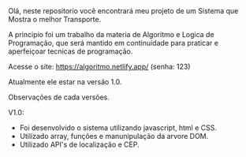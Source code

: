 ##

Olá, neste repositorio você encontrará meu projeto de um Sistema que Mostra o melhor Transporte.

A principio foi um trabalho da materia de Algoritmo e Logica de Programação, que será mantido em continuidade para praticar e aperfeiçoar 
tecnicas de programação. 

Acesse o site: https://algoritmo.netlify.app/ (senha: 123)

Atualmente ele estar na versão 1.0.

Observações de cada versões.

V1.0:
- Foi desenvolvido o sistema utilizando javascript, html e CSS.
- Utilizado array, funções e manunipulação da arvore DOM. 
- Utilizado API's de localização e CEP.
